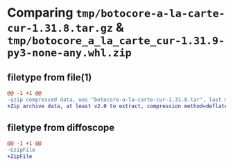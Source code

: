 # Comparing `tmp/botocore-a-la-carte-cur-1.31.8.tar.gz` & `tmp/botocore_a_la_carte_cur-1.31.9-py3-none-any.whl.zip`

## filetype from file(1)

```diff
@@ -1 +1 @@
-gzip compressed data, was "botocore-a-la-carte-cur-1.31.8.tar", last modified: Fri Jul 21 01:21:21 2023, max compression
+Zip archive data, at least v2.0 to extract, compression method=deflate
```

## filetype from diffoscope

```diff
@@ -1 +1 @@
-GzipFile
+ZipFile
```

